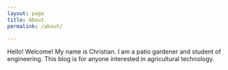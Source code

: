 ```yaml
---
layout: page
title: About
permalink: /about/

---
```


Hello! Welcome! My name is Christian. I am a patio gardener and student of engineering. This blog is for anyone interested in agricultural technology. 

